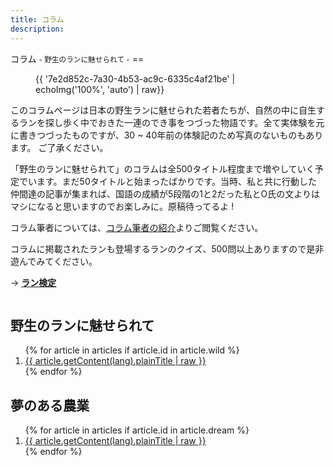 ```yaml
---
title: コラム
description:
---
```

<link rel="stylesheet" href="/assets/stylesheets/news_column.css" />
<link rel="stylesheet" href="/assets/stylesheets/news.css" />
コラム <small>- 野生のランに魅せられて -</small>
==

<figure>
{{ '7e2d852c-7a30-4b53-ac9c-6335c4af21be' | echoImg('100%', 'auto') | raw}}
</figure>

このコラムページは日本の野生ランに魅せられた若者たちが、自然の中に自生するランを探し歩く中でおきた一連のでき事をつづった物語です。全て実体験を元に書きつづったものですが、30 ~ 40年前の体験記のため写真のないものもあります。
ご了承ください。

「野生のランに魅せられて」のコラムは全500タイトル程度まで増やしていく予定でいます。まだ50タイトルと始まったばかりです。当時、私と共に行動した仲間達の記事が集まれば、国語の成績が5段階の1と2だった私とO氏の文よりはマシになると思いますのでお楽しみに。原稿待ってるよ !

コラム筆者については、[コラム筆者の紹介](columns/authors/)よりご閲覧ください。

コラムに掲載されたランも登場するランのクイズ、500問以上ありますので是非遊んでみてください。

→ <b><a href="/play/orchid_exam">ラン検定</a></b>

<div class="column" class="cf">
  <section class="column_section">
    <h1 class="column_section_title">野生のランに魅せられて</h1>
    <ol class="column_section_list">
      {% for article in articles if article.id in article.wild %}
      <li class="column_section_list_item">
        <a href="{{ article.path }}">{{ article.getContent(lang).plainTitle | raw }}</a>
      </li>
      {% endfor %}
    </ol>
  </section>
  <section class="column_section">
    <h1 class="column_section_title">夢のある農業</h1>
    <ol class="column_section_list">
      {% for article in articles if article.id in article.dream %}
      <li class="column_section_list_item">
        <a href="{{ article.path }}">{{ article.getContent(lang).plainTitle | raw }}</a>
      </li>
      {% endfor %}
    </ol>
  </section>
</div>
